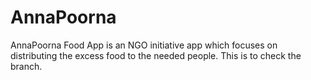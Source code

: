 # AnnaPoorna
AnnaPoorna Food App is an NGO initiative app which focuses on distributing the excess food to the needed people.
This is to check the branch.
